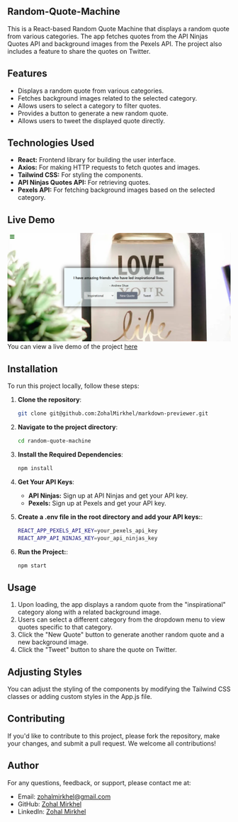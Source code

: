 ## Random-Quote-Machine

This is a React-based Random Quote Machine that displays a random quote from various categories. The app fetches quotes from the API Ninjas Quotes API and background images from the Pexels API. The project also includes a feature to share the quotes on Twitter.

## Features

 - Displays a random quote from various categories.
 - Fetches background images related to the selected category.
 - Allows users to select a category to filter quotes.
 - Provides a button to generate a new random quote.
 - Allows users to tweet the displayed quote directly.


## Technologies Used

 - **React:** Frontend library for building the user interface.
 - **Axios:** For making HTTP requests to fetch quotes and images.
 - **Tailwind CSS:** For styling the components.
 - **API Ninjas Quotes API:** For retrieving quotes.
 - **Pexels API:** For fetching background images based on the selected category.


## Live Demo

![alt text](image.png)
You can view a live demo of the project [here](https://zohalmirkhel.github.io/Personal_Portfolio/)


## Installation

To run this project locally, follow these steps:

1. **Clone the repository**:
   ```bash
   git clone git@github.com:ZohalMirkhel/markdown-previewer.git
   ```
2. **Navigate to the project directory**:
   ```bash
   cd random-quote-machine
   ```

3. **Install the Required Dependencies**:
   ```bash
   npm install
   ```

4. **Get Your API Keys**:
   - **API Ninjas:** Sign up at API Ninjas and get your API key.
   - **Pexels:** Sign up at Pexels and get your API key.

5. **Create a .env file in the root directory and add your API keys:**:
   ```bash
   REACT_APP_PEXELS_API_KEY=your_pexels_api_key
   REACT_APP_API_NINJAS_KEY=your_api_ninjas_key
   ```

6. **Run the Project:**:
   ```bash
   npm start
   ```

## Usage

1. Upon loading, the app displays a random quote from the "inspirational" category along with a related background image.
2. Users can select a different category from the dropdown menu to view quotes specific to that category.
3. Click the "New Quote" button to generate another random quote and a new background image.
4. Click the "Tweet" button to share the quote on Twitter.

## Adjusting Styles

You can adjust the styling of the components by modifying the Tailwind CSS classes or adding custom styles in the App.js file.

## Contributing

If you'd like to contribute to this project, please fork the repository, make your changes, and submit a pull request. We welcome all contributions!

## Author

For any questions, feedback, or support, please contact me at:
- Email: [zohalmirkhel@gmail.com](mailto:zohalmirkhel@gmail.com)
- GitHub: [Zohal Mirkhel](https://github.com/ZohalMirkhel)
- LinkedIn: [Zohal Mirkhel](https://www.linkedin.com/in/zohal-mirkhel-840a7530a/)